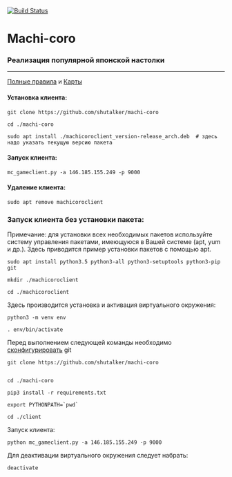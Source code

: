 [![Build Status](https://travis-ci.org/shutalker/machi-coro.svg?branch=develop)](https://travis-ci.org/shutalker/machi-coro)

# Machi-coro
### Реализация популярной японской настолки
---
[Полные правила](https://hobbygames.ru/download/rules/Machi_Koro_rules-web_2015.pdf) и [Карты](http://tesera.ru/images/items/336041/machi%20koro.pdf)

#### Установка клиента:

    git clone https://github.com/shutalker/machi-coro

    cd ./machi-coro

    sudo apt install ./machicoroclient_version-release_arch.deb  # здесь надо указать текущую версию пакета

#### Запуск клиента:

    mc_gameclient.py -a 146.185.155.249 -p 9000

#### Удаление клиента:

    sudo apt remove machicoroclient


### Запуск клиента без установки пакета:

Примечание: для установки всех необходимых пакетов используйте систему управления пакетами,
имеющуюся в Вашей системе (apt, yum и др.). Здесь приводится пример установки пакетов
с помощью apt.

    sudo apt install python3.5 python3-all python3-setuptools python3-pip git

    mkdir ./machicoroclient

    cd ./machicoroclient

Здесь производится установка и активация виртуального окружения:

    python3 -m venv env

    . env/bin/activate

Перед выполнением следующей команды необходимо [cконфигурировать](https://git-scm.com/book/ru/v1/%D0%92%D0%B2%D0%B5%D0%B4%D0%B5%D0%BD%D0%B8%D0%B5-%D0%9F%D0%B5%D1%80%D0%B2%D0%BE%D0%BD%D0%B0%D1%87%D0%B0%D0%BB%D1%8C%D0%BD%D0%B0%D1%8F-%D0%BD%D0%B0%D1%81%D1%82%D1%80%D0%BE%D0%B9%D0%BA%D0%B0-Git) git

    git clone https://github.com/shutalker/machi-coro


    cd ./machi-coro

    pip3 install -r requirements.txt

    export PYTHONPATH=`pwd`

    cd ./client

Запуск клиента:

    python mc_gameclient.py -a 146.185.155.249 -p 9000

Для деактивации виртуального окружения следует набрать:

    deactivate